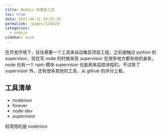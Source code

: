 ```yaml
---
title: Nodejs 热重启工具
toc: true
date: 2021-08-11 19:18:36
permalink: /pages/524819/
categories:
  - nodejs
sidebar: auto
---
```




在开发环境下，往往需要一个工具来自动重启项目工程，之前接触过 python 的 supervisor，现在写 node 的时候发现 supervisior 在很多地方都有他的身影，node 也有一个 npm 模块 supervisior 也是用来监控进程的，不过除了 supervisior 外，还有很多其他的工具，从 github 的评分上看。



## 工具清单

- nodemon
- forever
- node-dev
- supervisior

较常用的是 nodemon

